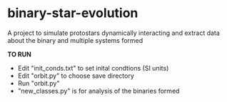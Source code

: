 # binary-star-evolution
A project to simulate protostars dynamically interacting and extract data about the binary and multiple systems formed

<strong> TO RUN </strong>
<ul>
  <li> Edit "init_conds.txt" to set inital condtions (SI units) </li>
  
  <li> Edit "orbit.py" to choose save directory </li>
  
  <li> Run "orbit.py" </li>
  
  <li> "new_classes.py" is for analysis of the binaries formed</li>
</ul>
